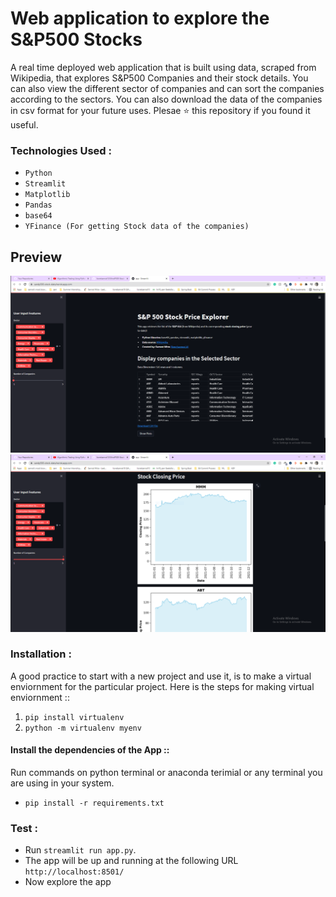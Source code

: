# Web application to explore the S&P500 Stocks

A real time deployed web application that is built using data, scraped from Wikipedia, that explores S&P500 Companies and their stock details. You can also view the different sector of companies and can sort the companies according to the sectors. You can also download the data of the companies in csv format for your future uses.  Plesae ⭐ this repository if you found it useful.

### Technologies Used :

* `Python`
* `Streamlit`
* `Matplotlib` 
* `Pandas`
* `base64`
* `YFinance (For getting Stock data of the companies)`

## Preview
![S&P-01|635x380](Screenshots/S&P-01.PNG)
![S&P500-02|635x380](Screenshots/S&P500-02.PNG)

### Installation :

A good practice to start with a new project and use it, is to make a virtual enviornment for the particular project. Here is the steps for making virtual enviornment ::

1. `pip install virtualenv`
2. `python -m virtualenv myenv`

#### Install the dependencies of the App ::

Run commands on python terminal or anaconda terimial or any terminal you are using in your system.

* `pip install -r requirements.txt`

### Test :
* Run `streamlit run app.py`.
* The app will be up and running at the following URL `http://localhost:8501/`
* Now explore the app